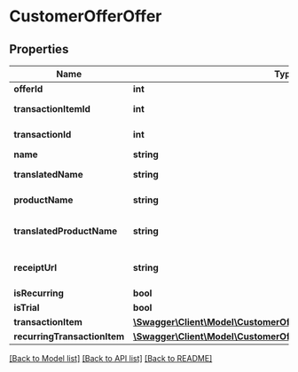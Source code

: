# CustomerOfferOffer

## Properties
Name | Type | Description | Notes
------------ | ------------- | ------------- | -------------
**offerId** | **int** | Offer Id | [optional] 
**transactionItemId** | **int** | Transaction Item Id | [optional] 
**transactionId** | **int** | Transaction Id | [optional] 
**name** | **string** | Offer Name | [optional] 
**translatedName** | **string** | Translated Offer Name | [optional] 
**productName** | **string** | Product Name | [optional] 
**translatedProductName** | **string** | Translated Product Name | [optional] 
**receiptUrl** | **string** | Receipt Url for this transaction | [optional] 
**isRecurring** | **bool** |  | [optional] 
**isTrial** | **bool** |  | [optional] 
**transactionItem** | [**\Swagger\Client\Model\CustomerOfferOfferTransactionItem**](CustomerOfferOfferTransactionItem.md) |  | [optional] 
**recurringTransactionItem** | [**\Swagger\Client\Model\CustomerOfferOfferRecurringTransactionItem**](CustomerOfferOfferRecurringTransactionItem.md) |  | [optional] 

[[Back to Model list]](../README.md#documentation-for-models) [[Back to API list]](../README.md#documentation-for-api-endpoints) [[Back to README]](../README.md)


